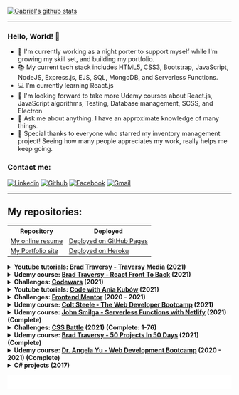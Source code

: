 [![Gabriel's github stats](https://github-readme-stats.arpadgbondor.vercel.app/api?username=ArpadGBondor&theme=radical&show_icons=true&custom_title=Gabriel%27s%20Github%20Stats)](https://github.com/anuraghazra/github-readme-stats)

---

### Hello, World! 👋

- 💂 I'm currently working as a night porter to support myself while I'm growing my skill set, and building my portfolio.
- 📚 My current tech stack includes HTML5, CSS3, Bootstrap, JavaScript, NodeJS, Express.js, EJS, SQL, MongoDB, and Serverless Functions.
- 💻 I’m currently learning React.js
- 💭 I'm looking forward to take more Udemy courses about React.js, JavaScript algorithms, Testing, Database management, SCSS, and Electron
- 💬 Ask me about anything. I have an approximate knowledge of many things.
- 💖 Special thanks to everyone who starred my inventory management project! Seeing how many people appreciates my work, really helps me keep going.

### Contact me:

[![Linkedin](https://img.shields.io/badge/LinkedIn-0077B5?style=for-the-badge&logo=linkedin&logoColor=white)](https://www.linkedin.com/in/arpad-gabor-bondor/)
[![Github](https://img.shields.io/badge/GitHub-100000?style=for-the-badge&logo=github&logoColor=white)](https://github.com/ArpadGBondor)
[![Facebook](https://img.shields.io/badge/Facebook-1877F2?style=for-the-badge&logo=facebook&logoColor=white)](https://www.facebook.com/arpad.g.bondor/)
[![Gmail](https://img.shields.io/badge/Gmail-D14836?style=for-the-badge&logo=gmail&logoColor=white)](mailto:arpad.g.bondor@gmail.com)

---

## My repositories:

<table>
  <tr>
    <th>Repository</th>
    <th>Deployed</th>
  </tr>
  <tr>
    <td><a href="https://github.com/ArpadGBondor/CV">My online resume</a></td>
    <td><a href="https://arpadgbondor.github.io/CV/" rel="nofollow">Deployed on GitHub Pages</a></td>
  </tr>
  <tr>
    <td><a href="https://github.com/ArpadGBondor/Portfolio">My Portfolio site</a></td>
    <td><a href="https://gabriel-bondor.herokuapp.com/" rel="nofollow">Deployed on Heroku</a></td>
  </tr>
</table>

<details>
  <summary><strong>Youtube tutorials: <a href="https://www.youtube.com/channel/UC29ju8bIPH5as8OGnQzwJyA">Brad Traversy - Traversy Media</a> (2021)</strong></summary>
  <br />
  <table>
    <tr>
      <th>Repository</th>
      <th>Deployed</th>
    </tr>
    <tr>
      <td><a href="https://github.com/ArpadGBondor/Brad_Traversy-Youtube_tutorials-01-jest_testing_basics">Jest Crash Course</a> (2021)</td>
      <td> - Not deployed - </td>
    </tr>
    <tr>
      <td><a href="https://github.com/ArpadGBondor/Brad_Traversy-Youtube_tutorials-02-React-js-basics">React.js Crash Course</a> (2021)</td>
      <td><a href="https://gabriels-youtube-tutorial-brad-traversy-react-crash-course.netlify.app/">Deployed on Netlify</a></td>
    </tr>
    <tr>
      <td><a href="https://github.com/ArpadGBondor/Brad_Traversy-Youtube_tutorials-03-Next-js-basics">Next.js Crash Course</a> (2021)</td>
      <td><a href="https://gabriel-tutorials-next-js-crash-course.vercel.app/">Deployed on Vercel</a></td>
    </tr>
  </table>  
</details>

<details>
  <summary><strong>Udemy course: <a href="https://www.udemy.com/course/modern-react-front-to-back/" rel="nofollow">Brad Traversy - React Front To Back</a> (2021)</strong></summary>
  <br />
  <table>
    <tr>
      <th>Repository</th>
      <th>Deployed</th>
    </tr>
    <tr>
      <td><a href="https://github.com/ArpadGBondor/Brad_Traversy-React_Front_To_Back-01-GitHub_Finder">01 - GitHub Finder</a> (2021)</td>
      <td><a href="https://gabriels-react-front-to-back-01-github-finder.netlify.app/">Deployed on Netlify</a></td>
    </tr>
  </table>  
</details>

<details>
  <summary><strong>Challenges: <a href="https://www.codewars.com/">Codewars</a> (2021)</strong></summary>
  <a href="https://www.codewars.com/users/ArpadGBondor" rel="nofollow"><img src="https://www.codewars.com/users/ArpadGBondor/badges/large"  alt="Codewars badge"/></a>
  <br />
  Repository: <a href="https://github.com/ArpadGBondor/Codewars_Solutions">Codewars Solutions</a> (2021)
</details>

<details>
  <summary><strong>Youtube tutorials: <a href="https://www.youtube.com/channel/UC5DNytAJ6_FISueUfzZCVsw">Code with Ania Kubów</a> (2021)</strong></summary>
  <br />
  <table>
    <tr>
      <th>Repository</th>
      <th>Deployed</th>
    </tr>
    <tr>
      <td><a href="https://github.com/ArpadGBondor/Code_with_Ania_Kubow-01-Tetris">Tetris</a> (2021)</td>
      <td><a href="https://arpadgbondor.github.io/Code_with_Ania_Kubow-01-Tetris/">Deployed on GitHub Pages</a></td>
    </tr>
    <tr>
      <td><a href="https://github.com/ArpadGBondor/Code_with_Ania_Kubow-02-Responsive_Portfolio">Responsive Portfolio</a> (2021)</td>
      <td><a href="https://arpadgbondor.github.io/Code_with_Ania_Kubow-02-Responsive_Portfolio/">Deployed on GitHub Pages</a></td>
    </tr>
  </table>  
</details>

<details>
  <summary><strong>Challenges: <a href="https://www.frontendmentor.io/">Frontend Mentor</a> (2020 - 2021)</strong></summary>
  <br />
  <table>
    <tr>
      <th>Repository</th>
      <th>Deployed</th>
    </tr>
    <tr>
      <td><a href="https://github.com/ArpadGBondor/Web_challenge_1-Frontend_Mentor-Social_proof_section">Social Proof Section</a> (2020)</td>
      <td><a href="https://arpadgbondor.github.io/Web_challenge_1-Frontend_Mentor-Social_proof_section/">Deployed on GitHub Pages</a></td>
    </tr>
    <tr>
      <td><a href="https://github.com/ArpadGBondor/Web_challenge_2-Frontend_Mentor-Single-price-grid-component">Single Price Grid Component</a> (2020)</td>
      <td><a href="https://arpadgbondor.github.io/Web_challenge_2-Frontend_Mentor-Single-price-grid-component/">Deployed on GitHub Pages</a></td>
    </tr>
    <tr>
      <td><a href="https://github.com/ArpadGBondor/Web_challenge_3-Frontend_Mentor-Huddle_landing_page_with_curved_sections">Huddle landing page with curved sections</a> (2020)</td>
      <td><a href="https://arpadgbondor.github.io/Web_challenge_3-Frontend_Mentor-Huddle_landing_page_with_curved_sections/">Deployed on GitHub Pages</a></td>
    </tr>
    <tr>
      <td><a href="https://github.com/ArpadGBondor/Web_challenge_4-Frontend_Mentor-Stats_preview_card_component">Stats preview card component</a> (2021)</td>
      <td><a href="https://arpadgbondor.github.io/Web_challenge_4-Frontend_Mentor-Stats_preview_card_component/">Deployed on GitHub Pages</a></td>
    </tr>
    <tr>
      <td><a href="https://github.com/ArpadGBondor/Web_challenge_5-Frontend_Mentor-3-column_preview_card_component">3-column preview card component</a> (2021)</td>
      <td><a href="https://arpadgbondor.github.io/Web_challenge_5-Frontend_Mentor-3-column_preview_card_component/">Deployed on GitHub Pages</a></td>
    </tr>
    <tr>
      <td><a href="https://github.com/ArpadGBondor/Web_challenge_6-Frontend_Mentor-Profile_card_component">Profile card component</a> (2021)</td>
      <td><a href="https://arpadgbondor.github.io/Web_challenge_6-Frontend_Mentor-Profile_card_component/">Deployed on GitHub Pages</a></td>
    </tr>
  </table>  
</details>

<details>
  <summary><strong>Udemy course: <a href="https://www.udemy.com/course/the-web-developer-bootcamp" rel="nofollow">Colt Steele - The Web Developer Bootcamp</a> (2021)</strong></summary>
  <br />
  <table>
    <tr>
      <th>Repository</th>
      <th>Deployed</th>
    </tr>
    <tr>
      <td><a href="https://github.com/ArpadGBondor/Colt_Steele_Web-Bootcamp_-_Front-end_project_01_-_Pricing_Panel">Front-end project 01 - Pricing Panel</a></td>
      <td><a href="https://arpadgbondor.github.io/Colt_Steele_Web-Bootcamp_-_Front-end_project_01_-_Pricing_Panel/" rel="nofollow">Deployed on GitHub Pages</a></td>
    </tr>
    <tr>
      <td><a href="https://github.com/ArpadGBondor/Colt_Steele_Web-Bootcamp_-_Front-end_project_02_-_Museum_of_Candy">Front-end project 02 - Museum of Candy</a></td>
      <td><a href="https://arpadgbondor.github.io/Colt_Steele_Web-Bootcamp_-_Front-end_project_02_-_Museum_of_Candy/" rel="nofollow">Deployed on GitHub Pages</a></td>
    </tr>
  </table>  
</details>

<details>
  <summary><strong>Udemy course: <a href="https://www.udemy.com/course/serverless-functions-with-netlify/" rel="nofollow">John Smilga - Serverless Functions with Netlify</a> (2021) (Complete)</strong></summary>
  <br />
  <table>
    <tr>
      <th>Repository</th>
      <th>Deployed</th>
    </tr>
    <tr>
      <td><a href="https://github.com/ArpadGBondor/John_Smilga-Serverless_Functions_with_Netlify">Serverless Functions with Netlify</a></td>
      <td><a href="https://gabriels-first-serverless-functions.netlify.app/" rel="nofollow">Deployed on Netlify</a></td>
    </tr>
    <tr>
      <td><a href="https://github.com/ArpadGBondor/John_Smilga-Serverless_Functions-React">Serverless Functions and React</a></td>
      <td><a href="https://gabriels-first-serverless-react-app.netlify.app/" rel="nofollow">Deployed on Netlify</a></td>
    </tr>
  </table>  
</details>

<details>
  <summary><strong>Challenges: <a href="https://cssbattle.dev/" rel="nofollow">CSS Battle</a> (2021) (Complete: 1-76)</strong></summary>
  <br />
  <table>
    <tr>
      <th>Repository</th>
      <th>Deployed</th>
    </tr>
    <tr>
      <td><a href="https://github.com/ArpadGBondor/CSSBattle-1">CSS Battle - #1 Simply Square</a></td>
      <td><a href="https://arpadgbondor.github.io/CSSBattle-1/" rel="nofollow">Demo</a></td>
    </tr>
    <tr>
      <td><a href="https://github.com/ArpadGBondor/CSSBattle-2">CSS Battle - #2 Carrom</a></td>
      <td><a href="https://arpadgbondor.github.io/CSSBattle-2/" rel="nofollow">Demo</a></td>
    </tr>
    <tr>
      <td><a href="https://github.com/ArpadGBondor/CSSBattle-3">CSS Battle - #3 Push Button</a></td>
      <td><a href="https://arpadgbondor.github.io/CSSBattle-3/" rel="nofollow">Demo</a></td>
    </tr>
    <tr>
      <td><a href="https://github.com/ArpadGBondor/CSSBattle-4">CSS Battle - #4 Ups n Downs</a></td>
      <td><a href="https://arpadgbondor.github.io/CSSBattle-4/" rel="nofollow">Demo</a></td>
    </tr>
    <tr>
      <td><a href="https://github.com/ArpadGBondor/CSSBattle-5">CSS Battle - #5 Acid Rain</a></td>
      <td><a href="https://arpadgbondor.github.io/CSSBattle-5/" rel="nofollow">Demo</a></td>
    </tr>
    <tr>
      <td><a href="https://github.com/ArpadGBondor/CSSBattle-6">CSS Battle - #6 Missing Slice</a></td>
      <td><a href="https://arpadgbondor.github.io/CSSBattle-6/" rel="nofollow">Demo</a></td>
    </tr>
    <tr>
      <td><a href="https://github.com/ArpadGBondor/CSSBattle-7">CSS Battle - #7 Leafy Trail</a></td>
      <td><a href="https://arpadgbondor.github.io/CSSBattle-7/" rel="nofollow">Demo</a></td>
    </tr>
    <tr>
      <td><a href="https://github.com/ArpadGBondor/CSSBattle-8">CSS Battle - #8 Forking Crazy</a></td>
      <td><a href="https://arpadgbondor.github.io/CSSBattle-8/" rel="nofollow">Demo</a></td>
    </tr>
    <tr>
      <td><a href="https://github.com/ArpadGBondor/CSSBattle-9">CSS Battle - #9 Tesseract</a></td>
      <td><a href="https://arpadgbondor.github.io/CSSBattle-9/" rel="nofollow">Demo</a></td>
    </tr>
    <tr>
      <td><a href="https://github.com/ArpadGBondor/CSSBattle-10">CSS Battle - #10 Cloaked Spirits</a></td>
      <td><a href="https://arpadgbondor.github.io/CSSBattle-10/" rel="nofollow">Demo</a></td>
    </tr>
    <tr>
      <td><a href="https://github.com/ArpadGBondor/CSSBattle-11">CSS Battle - #11 Eye of Sauron</a></td>
      <td><a href="https://arpadgbondor.github.io/CSSBattle-11/" rel="nofollow">Demo</a></td>
    </tr>
    <tr>
      <td><a href="https://github.com/ArpadGBondor/CSSBattle-12">CSS Battle - #12 Wiggly Moustache</a></td>
      <td><a href="https://arpadgbondor.github.io/CSSBattle-12/" rel="nofollow">Demo</a></td>
    </tr>
    <tr>
      <td><a href="https://github.com/ArpadGBondor/CSSBattle-13">CSS Battle - #13 Totally Triangle</a></td>
      <td><a href="https://arpadgbondor.github.io/CSSBattle-13/" rel="nofollow">Demo</a></td>
    </tr>
    <tr>
      <td><a href="https://github.com/ArpadGBondor/CSSBattle-14">CSS Battle - #14 Web Maker Logo</a></td>
      <td><a href="https://arpadgbondor.github.io/CSSBattle-14/" rel="nofollow">Demo</a></td>
    </tr>
    <tr>
      <td><a href="https://github.com/ArpadGBondor/CSSBattle-15">CSS Battle - #15 Overlap</a></td>
      <td><a href="https://arpadgbondor.github.io/CSSBattle-15/" rel="nofollow">Demo</a></td>
    </tr>
    <tr>
      <td><a href="https://github.com/ArpadGBondor/CSSBattle-16">CSS Battle - #16 Eye of the Tiger</a></td>
      <td><a href="https://arpadgbondor.github.io/CSSBattle-16/" rel="nofollow">Demo</a></td>
    </tr>
    <tr>
      <td><a href="https://github.com/ArpadGBondor/CSSBattle-17">CSS Battle - #17 Fidget Spinner</a></td>
      <td><a href="https://arpadgbondor.github.io/CSSBattle-17/" rel="nofollow">Demo</a></td>
    </tr>
    <tr>
      <td><a href="https://github.com/ArpadGBondor/CSSBattle-18">CSS Battle - #18 Matrix</a></td>
      <td><a href="https://arpadgbondor.github.io/CSSBattle-18/" rel="nofollow">Demo</a></td>
    </tr>
    <tr>
      <td><a href="https://github.com/ArpadGBondor/CSSBattle-19">CSS Battle - #19 Cube</a></td>
      <td><a href="https://arpadgbondor.github.io/CSSBattle-19/" rel="nofollow">Demo</a></td>
    </tr>
    <tr>
      <td><a href="https://github.com/ArpadGBondor/CSSBattle-20">CSS Battle - #20 Ticket</a></td>
      <td><a href="https://arpadgbondor.github.io/CSSBattle-20/" rel="nofollow">Demo</a></td>
    </tr>
    <tr>
      <td><a href="https://github.com/ArpadGBondor/CSSBattle-21">CSS Battle - #21 SitePoint Logo</a></td>
      <td><a href="https://arpadgbondor.github.io/CSSBattle-21/" rel="nofollow">Demo</a></td>
    </tr>
    <tr>
      <td><a href="https://github.com/ArpadGBondor/CSSBattle-22">CSS Battle - #22 Cloud</a></td>
      <td><a href="https://arpadgbondor.github.io/CSSBattle-22/" rel="nofollow">Demo</a></td>
    </tr>
    <tr>
      <td><a href="https://github.com/ArpadGBondor/CSSBattle-23">CSS Battle - #23 Boxception</a></td>
      <td><a href="https://arpadgbondor.github.io/CSSBattle-23/" rel="nofollow">Demo</a></td>
    </tr>
    <tr>
      <td><a href="https://github.com/ArpadGBondor/CSSBattle-24">CSS Battle - #24 Switches</a></td>
      <td><a href="https://arpadgbondor.github.io/CSSBattle-24/" rel="nofollow">Demo</a></td>
    </tr>
    <tr>
      <td><a href="https://github.com/ArpadGBondor/CSSBattle-25">CSS Battle - #25 Blossom</a></td>
      <td><a href="https://arpadgbondor.github.io/CSSBattle-25/" rel="nofollow">Demo</a></td>
    </tr>
    <tr>
      <td><a href="https://github.com/ArpadGBondor/CSSBattle-26">CSS Battle - #26 Smiley</a></td>
      <td><a href="https://arpadgbondor.github.io/CSSBattle-26/" rel="nofollow">Demo</a></td>
    </tr>
    <tr>
      <td><a href="https://github.com/ArpadGBondor/CSSBattle-27">CSS Battle - #27 Lock Up</a></td>
      <td><a href="https://arpadgbondor.github.io/CSSBattle-27/" rel="nofollow">Demo</a></td>
    </tr>
    <tr>
      <td><a href="https://github.com/ArpadGBondor/CSSBattle-28">CSS Battle - #28 Cups &amp; Balls</a></td>
      <td><a href="https://arpadgbondor.github.io/CSSBattle-28/" rel="nofollow">Demo</a></td>
    </tr>
    <tr>
      <td><a href="https://github.com/ArpadGBondor/CSSBattle-29">CSS Battle - #29 Suffocate</a></td>
      <td><a href="https://arpadgbondor.github.io/CSSBattle-29/" rel="nofollow">Demo</a></td>
    </tr>
    <tr>
      <td><a href="https://github.com/ArpadGBondor/CSSBattle-30">CSS Battle - #30 Horizon</a></td>
      <td><a href="https://arpadgbondor.github.io/CSSBattle-30/" rel="nofollow">Demo</a></td>
    </tr>
    <tr>
      <td><a href="https://github.com/ArpadGBondor/CSSBattle-31">CSS Battle - #31 Equals</a></td>
      <td><a href="https://arpadgbondor.github.io/CSSBattle-31/" rel="nofollow">Demo</a></td>
    </tr>
    <tr>
      <td><a href="https://github.com/ArpadGBondor/CSSBattle-32">CSS Battle - #32 Band-aid</a></td>
      <td><a href="https://arpadgbondor.github.io/CSSBattle-32/" rel="nofollow">Demo</a></td>
    </tr>
    <tr>
      <td><a href="https://github.com/ArpadGBondor/CSSBattle-33">CSS Battle - #33 Birdie</a></td>
      <td><a href="https://arpadgbondor.github.io/CSSBattle-33/" rel="nofollow">Demo</a></td>
    </tr>
    <tr>
      <td><a href="https://github.com/ArpadGBondor/CSSBattle-34">CSS Battle - #34 Christmas Tree</a></td>
      <td><a href="https://arpadgbondor.github.io/CSSBattle-34/" rel="nofollow">Demo</a></td>
    </tr>
    <tr>
      <td><a href="https://github.com/ArpadGBondor/CSSBattle-35">CSS Battle - #35 Ice Cream</a></td>
      <td><a href="https://arpadgbondor.github.io/CSSBattle-35/" rel="nofollow">Demo</a></td>
    </tr>
    <tr>
      <td><a href="https://github.com/ArpadGBondor/CSSBattle-36">CSS Battle - #36 Interleaved</a></td>
      <td><a href="https://arpadgbondor.github.io/CSSBattle-36/" rel="nofollow">Demo</a></td>
    </tr>
    <tr>
      <td><a href="https://github.com/ArpadGBondor/CSSBattle-37">CSS Battle - #37 Tunnel</a></td>
      <td><a href="https://arpadgbondor.github.io/CSSBattle-37/" rel="nofollow">Demo</a></td>
    </tr>
    <tr>
      <td><a href="https://github.com/ArpadGBondor/CSSBattle-38">CSS Battle - #38 Not Simply Square</a></td>
      <td><a href="https://arpadgbondor.github.io/CSSBattle-38/" rel="nofollow">Demo</a></td>
    </tr>
    <tr>
      <td><a href="https://github.com/ArpadGBondor/CSSBattle-39">CSS Battle - #39 Sunset</a></td>
      <td><a href="https://arpadgbondor.github.io/CSSBattle-39/" rel="nofollow">Demo</a></td>
    </tr>
    <tr>
      <td><a href="https://github.com/ArpadGBondor/CSSBattle-40">CSS Battle - #40 Letter B</a></td>
      <td><a href="https://arpadgbondor.github.io/CSSBattle-40/" rel="nofollow">Demo</a></td>
    </tr>
    <tr>
      <td><a href="https://github.com/ArpadGBondor/CSSBattle-41">CSS Battle - #41 Fox Head</a></td>
      <td><a href="https://arpadgbondor.github.io/CSSBattle-41/" rel="nofollow">Demo</a></td>
    </tr>
    <tr>
      <td><a href="https://github.com/ArpadGBondor/CSSBattle-42">CSS Battle - #42 Baby</a></td>
      <td><a href="https://arpadgbondor.github.io/CSSBattle-42/" rel="nofollow">Demo</a></td>
    </tr>
    <tr>
      <td><a href="https://github.com/ArpadGBondor/CSSBattle-43">CSS Battle - #43 Wrench</a></td>
      <td><a href="https://arpadgbondor.github.io/CSSBattle-43/" rel="nofollow">Demo</a></td>
    </tr>
    <tr>
      <td><a href="https://github.com/ArpadGBondor/CSSBattle-44">CSS Battle - #44 Stripes</a></td>
      <td><a href="https://arpadgbondor.github.io/CSSBattle-44/" rel="nofollow">Demo</a></td>
    </tr>
    <tr>
      <td><a href="https://github.com/ArpadGBondor/CSSBattle-45">CSS Battle - #45 Magical Tree</a></td>
      <td><a href="https://arpadgbondor.github.io/CSSBattle-45/" rel="nofollow">Demo</a></td>
    </tr>
    <tr>
      <td><a href="https://github.com/ArpadGBondor/CSSBattle-46">CSS Battle - #46 Mountains</a></td>
      <td><a href="https://arpadgbondor.github.io/CSSBattle-46/" rel="nofollow">Demo</a></td>
    </tr>
    <tr>
      <td><a href="https://github.com/ArpadGBondor/CSSBattle-47">CSS Battle - #47 Corona Virus</a></td>
      <td><a href="https://arpadgbondor.github.io/CSSBattle-47/" rel="nofollow">Demo</a></td>
    </tr>
    <tr>
      <td><a href="https://github.com/ArpadGBondor/CSSBattle-48">CSS Battle - #48 Wash Your Hands</a></td>
      <td><a href="https://arpadgbondor.github.io/CSSBattle-48/" rel="nofollow">Demo</a></td>
    </tr>
    <tr>
      <td><a href="https://github.com/ArpadGBondor/CSSBattle-49">CSS Battle - #49 Stay at Home</a></td>
      <td><a href="https://arpadgbondor.github.io/CSSBattle-49/" rel="nofollow">Demo</a></td>
    </tr>
    <tr>
      <td><a href="https://github.com/ArpadGBondor/CSSBattle-50">CSS Battle - #50 Use Hand Sanitizer</a></td>
      <td><a href="https://arpadgbondor.github.io/CSSBattle-50/" rel="nofollow">Demo</a></td>
    </tr>
    <tr>
      <td><a href="https://github.com/ArpadGBondor/CSSBattle-51">CSS Battle - #51 Wear a Mask</a></td>
      <td><a href="https://arpadgbondor.github.io/CSSBattle-51/" rel="nofollow">Demo</a></td>
    </tr>
    <tr>
      <td><a href="https://github.com/ArpadGBondor/CSSBattle-52">CSS Battle - #52 Break the Chain</a></td>
      <td><a href="https://arpadgbondor.github.io/CSSBattle-52/" rel="nofollow">Demo</a></td>
    </tr>
    <tr>
      <td><a href="https://github.com/ArpadGBondor/CSSBattle-53">CSS Battle - #53 Pastel Logo</a></td>
      <td><a href="https://arpadgbondor.github.io/CSSBattle-53/" rel="nofollow">Demo</a></td>
    </tr>
    <tr>
      <td><a href="https://github.com/ArpadGBondor/CSSBattle-54">CSS Battle - #54 Black Lives Matter</a></td>
      <td><a href="https://arpadgbondor.github.io/CSSBattle-54/" rel="nofollow">Demo</a></td>
    </tr>
    <tr>
      <td><a href="https://github.com/ArpadGBondor/CSSBattle-55">CSS Battle - #55 Windmill</a></td>
      <td><a href="https://arpadgbondor.github.io/CSSBattle-55/" rel="nofollow">Demo</a></td>
    </tr>
    <tr>
      <td><a href="https://github.com/ArpadGBondor/CSSBattle-56">CSS Battle - #56 Skull</a></td>
      <td><a href="https://arpadgbondor.github.io/CSSBattle-56/" rel="nofollow">Demo</a></td>
    </tr>
    <tr>
      <td><a href="https://github.com/ArpadGBondor/CSSBattle-57">CSS Battle - #57 Pillars</a></td>
      <td><a href="https://arpadgbondor.github.io/CSSBattle-57/" rel="nofollow">Demo</a></td>
    </tr>
    <tr>
      <td><a href="https://github.com/ArpadGBondor/CSSBattle-58">CSS Battle - #58 Rose</a></td>
      <td><a href="https://arpadgbondor.github.io/CSSBattle-58/" rel="nofollow">Demo</a></td>
    </tr>
    <tr>
      <td><a href="https://github.com/ArpadGBondor/CSSBattle-59">CSS Battle - #59 Earth</a></td>
      <td><a href="https://arpadgbondor.github.io/CSSBattle-59/" rel="nofollow">Demo</a></td>
    </tr>
    <tr>
      <td><a href="https://github.com/ArpadGBondor/CSSBattle-60">CSS Battle - #60 Evil Triangles</a></td>
      <td><a href="https://arpadgbondor.github.io/CSSBattle-60/" rel="nofollow">Demo</a></td>
    </tr>
    <tr>
      <td><a href="https://github.com/ArpadGBondor/CSSBattle-61">CSS Battle - #61 ImprovMX</a></td>
      <td><a href="https://arpadgbondor.github.io/CSSBattle-61/" rel="nofollow">Demo</a></td>
    </tr>
    <tr>
      <td><a href="https://github.com/ArpadGBondor/CSSBattle-62">CSS Battle - #62 Sunset</a></td>
      <td><a href="https://arpadgbondor.github.io/CSSBattle-62/" rel="nofollow">Demo</a></td>
    </tr>
    <tr>
      <td><a href="https://github.com/ArpadGBondor/CSSBattle-63">CSS Battle - #63 Command Key</a></td>
      <td><a href="https://arpadgbondor.github.io/CSSBattle-63/" rel="nofollow">Demo</a></td>
    </tr>
    <tr>
      <td><a href="https://github.com/ArpadGBondor/CSSBattle-64">CSS Battle - #64 Door Knob</a></td>
      <td><a href="https://arpadgbondor.github.io/CSSBattle-64/" rel="nofollow">Demo</a></td>
    </tr>
    <tr>
      <td><a href="https://github.com/ArpadGBondor/CSSBattle-65">CSS Battle - #65 Max Volume</a></td>
      <td><a href="https://arpadgbondor.github.io/CSSBattle-65/" rel="nofollow">Demo</a></td>
    </tr>
    <tr>
      <td><a href="https://github.com/ArpadGBondor/CSSBattle-66">CSS Battle - #66 Batmicky</a></td>
      <td><a href="https://arpadgbondor.github.io/CSSBattle-66/" rel="nofollow">Demo</a></td>
    </tr>
    <tr>
      <td><a href="https://github.com/ArpadGBondor/CSSBattle-67">CSS Battle - #67 Video Reel</a></td>
      <td><a href="https://arpadgbondor.github.io/CSSBattle-67/" rel="nofollow">Demo</a></td>
    </tr>
    <tr>
      <td><a href="https://github.com/ArpadGBondor/CSSBattle-68">CSS Battle - #68 Bell</a></td>
      <td><a href="https://arpadgbondor.github.io/CSSBattle-68/" rel="nofollow">Demo</a></td>
    </tr>
    <tr>
      <td><a href="https://github.com/ArpadGBondor/CSSBattle-69">CSS Battle - #69 PushOwl</a></td>
      <td><a href="https://arpadgbondor.github.io/CSSBattle-69/" rel="nofollow">Demo</a></td>
    </tr>
    <tr>
      <td><a href="https://github.com/ArpadGBondor/CSSBattle-70">CSS Battle - #70 Froggy</a></td>
      <td><a href="https://arpadgbondor.github.io/CSSBattle-70/" rel="nofollow">Demo</a></td>
    </tr>
    <tr>
      <td><a href="https://github.com/ArpadGBondor/CSSBattle-71">CSS Battle - #71 Elephant</a></td>
      <td><a href="https://arpadgbondor.github.io/CSSBattle-71/" rel="nofollow">Demo</a></td>
    </tr>
    <tr>
      <td><a href="https://github.com/ArpadGBondor/CSSBattle-72">CSS Battle - #72 Sheep</a></td>
      <td><a href="https://arpadgbondor.github.io/CSSBattle-72/" rel="nofollow">Demo</a></td>
    </tr>
    <tr>
      <td><a href="https://github.com/ArpadGBondor/CSSBattle-73">CSS Battle - #73 Happy Tiger</a></td>
      <td><a href="https://arpadgbondor.github.io/CSSBattle-73/" rel="nofollow">Demo</a></td>
    </tr>
    <tr>
      <td><a href="https://github.com/ArpadGBondor/CSSBattle-74">CSS Battle - #74 Danger Noodle</a></td>
      <td><a href="https://arpadgbondor.github.io/CSSBattle-74/" rel="nofollow">Demo</a></td>
    </tr>
    <tr>
      <td><a href="https://github.com/ArpadGBondor/CSSBattle-75">CSS Battle - #75 Hippo</a></td>
      <td><a href="https://arpadgbondor.github.io/CSSBattle-75/" rel="nofollow">Demo</a></td>
    </tr>
    <tr>
      <td><a href="https://github.com/ArpadGBondor/CSSBattle-76">CSS Battle - #76 Beeee</a></td>
      <td><a href="https://arpadgbondor.github.io/CSSBattle-76/" rel="nofollow">Demo</a></td>
    </tr>
  </table>  
</details>

<details>
  <summary><strong>Udemy course: <a href="https://www.udemy.com/course/50-projects-50-days/" rel="nofollow">Brad Traversy - 50 Projects In 50 Days</a> (2021) (Complete)</strong></summary>
  <br />
  <table>
    <tr>
      <th>Repository</th>
      <th>Deployed</th>
    </tr>
    <tr>
      <td><a href="https://github.com/ArpadGBondor/50_Projects_In_50_Days-01_Expanding_Cards">Day 1: Expanding Cards</a></td>
      <td><a href="https://arpadgbondor.github.io/50_Projects_In_50_Days-01_Expanding_Cards/" rel="nofollow">Live Demo</a></td>
    </tr>
    <tr>
      <td><a href="https://github.com/ArpadGBondor/50_Projects_In_50_Days-02_Progress_Steps">Day 2: Progress Steps</a></td>
      <td><a href="https://arpadgbondor.github.io/50_Projects_In_50_Days-02_Progress_Steps/" rel="nofollow">Live Demo</a></td>
    </tr>
    <tr>
      <td><a href="https://github.com/ArpadGBondor/50_Projects_In_50_Days-03_Rotating_Navigation">Day 3: Rotating Navigation</a></td>
      <td><a href="https://arpadgbondor.github.io/50_Projects_In_50_Days-03_Rotating_Navigation/" rel="nofollow">Live Demo</a></td>
    </tr>
    <tr>
      <td><a href="https://github.com/ArpadGBondor/50_Projects_In_50_Days-04_Hidden_Search">Day 4: Hidden Search</a></td>
      <td><a href="https://arpadgbondor.github.io/50_Projects_In_50_Days-04_Hidden_Search/" rel="nofollow">Live Demo</a></td>
    </tr>
    <tr>
      <td><a href="https://github.com/ArpadGBondor/50_Projects_In_50_Days-05_Blurry_Loading">Day 5: Blurry Loading</a></td>
      <td><a href="https://arpadgbondor.github.io/50_Projects_In_50_Days-05_Blurry_Loading/" rel="nofollow">Live Demo</a></td>
    </tr>
    <tr>
      <td><a href="https://github.com/ArpadGBondor/50_Projects_In_50_Days-06_Scroll_Animation">Day 6: Scroll Animation</a></td>
      <td><a href="https://arpadgbondor.github.io/50_Projects_In_50_Days-06_Scroll_Animation/" rel="nofollow">Live Demo</a></td>
    </tr>
    <tr>
      <td><a href="https://github.com/ArpadGBondor/50_Projects_In_50_Days-07_Split_Landing_Page">Day 7: Split Landing Page</a></td>
      <td><a href="https://arpadgbondor.github.io/50_Projects_In_50_Days-07_Split_Landing_Page/" rel="nofollow">Live Demo</a></td>
    </tr>
    <tr>
      <td><a href="https://github.com/ArpadGBondor/50_Projects_In_50_Days-08_Form_Input_Wave">Day 8: Form Input Wave</a></td>
      <td><a href="https://arpadgbondor.github.io/50_Projects_In_50_Days-08_Form_Input_Wave/" rel="nofollow">Live Demo</a></td>
    </tr>
    <tr>
      <td><a href="https://github.com/ArpadGBondor/50_Projects_In_50_Days-09_Sound_Board">Day 9: Sound Board</a></td>
      <td><a href="https://arpadgbondor.github.io/50_Projects_In_50_Days-09_Sound_Board/" rel="nofollow">Live Demo</a></td>
    </tr>
    <tr>
      <td><a href="https://github.com/ArpadGBondor/50_Projects_In_50_Days-10_Dad_Jokes">Day 10: Dad Jokes</a></td>
      <td><a href="https://arpadgbondor.github.io/50_Projects_In_50_Days-10_Dad_Jokes/" rel="nofollow">Live Demo</a></td>
    </tr>
    <tr>
      <td><a href="https://github.com/ArpadGBondor/50_Projects_In_50_Days-11_Event_keyCodes">Day 11: Event keyCodes</a></td>
      <td><a href="https://arpadgbondor.github.io/50_Projects_In_50_Days-11_Event_keyCodes/" rel="nofollow">Live Demo</a></td>
    </tr>
    <tr>
      <td><a href="https://github.com/ArpadGBondor/50_Projects_In_50_Days-12_FAQ_Collapse">Day 12: FAQ Collapse</a></td>
      <td><a href="https://arpadgbondor.github.io/50_Projects_In_50_Days-12_FAQ_Collapse/" rel="nofollow">Live Demo</a></td>
    </tr>
    <tr>
      <td><a href="https://github.com/ArpadGBondor/50_Projects_In_50_Days-13_Random_Choice_Picker">Day 13: Random Choice Picker</a></td>
      <td><a href="https://arpadgbondor.github.io/50_Projects_In_50_Days-13_Random_Choice_Picker/" rel="nofollow">Live Demo</a></td>
    </tr>
    <tr>
      <td><a href="https://github.com/ArpadGBondor/50_Projects_In_50_Days-14_Animated_Navigation">Day 14: Animated Navigation</a></td>
      <td><a href="https://arpadgbondor.github.io/50_Projects_In_50_Days-14_Animated_Navigation/" rel="nofollow">Live Demo</a></td>
    </tr>
    <tr>
      <td><a href="https://github.com/ArpadGBondor/50_Projects_In_50_Days-15_Increment_Counter">Day 15: Increment Counter</a></td>
      <td><a href="https://arpadgbondor.github.io/50_Projects_In_50_Days-15_Increment_Counter/" rel="nofollow">Live Demo</a></td>
    </tr>
    <tr>
      <td><a href="https://github.com/ArpadGBondor/50_Projects_In_50_Days-16_Drink_Water">Day 16: Drink Water</a></td>
      <td><a href="https://arpadgbondor.github.io/50_Projects_In_50_Days-16_Drink_Water/" rel="nofollow">Live Demo</a></td>
    </tr>
    <tr>
      <td><a href="https://github.com/ArpadGBondor/50_Projects_In_50_Days-17_Movie_App">Day 17: Movie App</a></td>
      <td><a href="https://arpadgbondor.github.io/50_Projects_In_50_Days-17_Movie_App/" rel="nofollow">Live Demo</a></td>
    </tr>
    <tr>
      <td><a href="https://github.com/ArpadGBondor/50_Projects_In_50_Days-18_Background_Slider">Day 18: Background Slider</a></td>
      <td><a href="https://arpadgbondor.github.io/50_Projects_In_50_Days-18_Background_Slider/" rel="nofollow">Live Demo</a></td>
    </tr>
    <tr>
      <td><a href="https://github.com/ArpadGBondor/50_Projects_In_50_Days-19_Theme_Clock">Day 19: Theme Clock</a></td>
      <td><a href="https://arpadgbondor.github.io/50_Projects_In_50_Days-19_Theme_Clock/" rel="nofollow">Live Demo</a></td>
    </tr>
    <tr>
      <td><a href="https://github.com/ArpadGBondor/50_Projects_In_50_Days-20_Button_Ripple_Effect">Day 20: Button Ripple Effect</a></td>
      <td><a href="https://arpadgbondor.github.io/50_Projects_In_50_Days-20_Button_Ripple_Effect/" rel="nofollow">Live Demo</a></td>
    </tr>
    <tr>
      <td><a href="https://github.com/ArpadGBondor/50_Projects_In_50_Days-21_Drag_N_Drop">Day 21: Drag N Drop</a></td>
      <td><a href="https://arpadgbondor.github.io/50_Projects_In_50_Days-21_Drag_N_Drop/" rel="nofollow">Live Demo</a></td>
    </tr>
    <tr>
      <td><a href="https://github.com/ArpadGBondor/50_Projects_In_50_Days-22_Drawing_App">Day 22: Drawing App</a></td>
      <td><a href="https://arpadgbondor.github.io/50_Projects_In_50_Days-22_Drawing_App/" rel="nofollow">Live Demo</a></td>
    </tr>
    <tr>
      <td><a href="https://github.com/ArpadGBondor/50_Projects_In_50_Days-23_Kinetic_Loader">Day 23: Kinetic Loader</a></td>
      <td><a href="https://arpadgbondor.github.io/50_Projects_In_50_Days-23_Kinetic_Loader/" rel="nofollow">Live Demo</a></td>
    </tr>
    <tr>
      <td><a href="https://github.com/ArpadGBondor/50_Projects_In_50_Days-24_Content_Placeholder">Day 24: Content Placeholder</a></td>
      <td><a href="https://arpadgbondor.github.io/50_Projects_In_50_Days-24_Content_Placeholder/" rel="nofollow">Live Demo</a></td>
    </tr>
    <tr>
      <td><a href="https://github.com/ArpadGBondor/50_Projects_In_50_Days-25_Sticky_Navbar">Day 25: Sticky Navbar</a></td>
      <td><a href="https://arpadgbondor.github.io/50_Projects_In_50_Days-25_Sticky_Navbar/" rel="nofollow">Live Demo</a></td>
    </tr>
    <tr>
      <td><a href="https://github.com/ArpadGBondor/50_Projects_In_50_Days-26_Vertical_Slider">Day 26: Vertical Slider</a></td>
      <td><a href="https://arpadgbondor.github.io/50_Projects_In_50_Days-26_Vertical_Slider/" rel="nofollow">Live Demo</a></td>
    </tr>
    <tr>
      <td><a href="https://github.com/ArpadGBondor/50_Projects_In_50_Days-27_Toast_Notification">Day 27: Toast Notification</a></td>
      <td><a href="https://arpadgbondor.github.io/50_Projects_In_50_Days-27_Toast_Notification/" rel="nofollow">Live Demo</a></td>
    </tr>
    <tr>
      <td><a href="https://github.com/ArpadGBondor/50_Projects_In_50_Days-28_GitHub_Profiles">Day 28: GitHub Profiles</a></td>
      <td><a href="https://arpadgbondor.github.io/50_Projects_In_50_Days-28_GitHub_Profiles/" rel="nofollow">Live Demo</a></td>
    </tr>
    <tr>
      <td><a href="https://github.com/ArpadGBondor/50_Projects_In_50_Days-29_Double_Click_Heart">Day 29: Double Click Heart</a></td>
      <td><a href="https://arpadgbondor.github.io/50_Projects_In_50_Days-29_Double_Click_Heart/" rel="nofollow">Live Demo</a></td>
    </tr>
    <tr>
      <td><a href="https://github.com/ArpadGBondor/50_Projects_In_50_Days-30_Auto_Text_Effect">Day 30: Auto Text Effect</a></td>
      <td><a href="https://arpadgbondor.github.io/50_Projects_In_50_Days-30_Auto_Text_Effect/" rel="nofollow">Live Demo</a></td>
    </tr>
    <tr>
      <td><a href="https://github.com/ArpadGBondor/50_Projects_In_50_Days-31_Password_Generator">Day 31: Password Generator</a></td>
      <td><a href="https://arpadgbondor.github.io/50_Projects_In_50_Days-31_Password_Generator/" rel="nofollow">Live Demo</a></td>
    </tr>
    <tr>
      <td><a href="https://github.com/ArpadGBondor/50_Projects_In_50_Days-32_Good_Cheap_Fast">Day 32: Good, Cheap, Fast</a></td>
      <td><a href="https://arpadgbondor.github.io/50_Projects_In_50_Days-32_Good_Cheap_Fast/" rel="nofollow">Live Demo</a></td>
    </tr>
    <tr>
      <td><a href="https://github.com/ArpadGBondor/50_Projects_In_50_Days-33_Notes_App">Day 33: Notes App</a></td>
      <td><a href="https://arpadgbondor.github.io/50_Projects_In_50_Days-33_Notes_App/" rel="nofollow">Live Demo</a></td>
    </tr>
    <tr>
      <td><a href="https://github.com/ArpadGBondor/50_Projects_In_50_Days-34_Animated_Countdown">Day 34: Animated Countdown</a></td>
      <td><a href="https://arpadgbondor.github.io/50_Projects_In_50_Days-34_Animated_Countdown/" rel="nofollow">Live Demo</a></td>
    </tr>
    <tr>
      <td><a href="https://github.com/ArpadGBondor/50_Projects_In_50_Days-35_Image_Carousel">Day 35: Image Carousel</a></td>
      <td><a href="https://arpadgbondor.github.io/50_Projects_In_50_Days-35_Image_Carousel/" rel="nofollow">Live Demo</a></td>
    </tr>
    <tr>
      <td><a href="https://github.com/ArpadGBondor/50_Projects_In_50_Days-36_Hoverboard">Day 36: Hoverboard</a></td>
      <td><a href="https://arpadgbondor.github.io/50_Projects_In_50_Days-36_Hoverboard/" rel="nofollow">Live Demo</a></td>
    </tr>
    <tr>
      <td><a href="https://github.com/ArpadGBondor/50_Projects_In_50_Days-37_Pokedex">Day 37: Pokedex</a></td>
      <td><a href="https://arpadgbondor.github.io/50_Projects_In_50_Days-37_Pokedex/" rel="nofollow">Live Demo</a></td>
    </tr>
    <tr>
      <td><a href="https://github.com/ArpadGBondor/50_Projects_In_50_Days-38_Mobile_Tab_Navigation">Day 38: Mobile Tab Navigation</a></td>
      <td><a href="https://arpadgbondor.github.io/50_Projects_In_50_Days-38_Mobile_Tab_Navigation/" rel="nofollow">Live Demo</a></td>
    </tr>
    <tr>
      <td><a href="https://github.com/ArpadGBondor/50_Projects_In_50_Days-39_Password_Strength_Background">Day 39: Password Strength Background</a></td>
      <td><a href="https://arpadgbondor.github.io/50_Projects_In_50_Days-39_Password_Strength_Background/" rel="nofollow">Live Demo</a></td>
    </tr>
    <tr>
      <td><a href="https://github.com/ArpadGBondor/50_Projects_In_50_Days-40_3D_Boxes_Background">Day 40: 3D Boxes Background</a></td>
      <td><a href="https://arpadgbondor.github.io/50_Projects_In_50_Days-40_3D_Boxes_Background/" rel="nofollow">Live Demo</a></td>
    </tr>
    <tr>
      <td><a href="https://github.com/ArpadGBondor/50_Projects_In_50_Days-41_Verify_Account">Day 41: Verify Account</a></td>
      <td><a href="https://arpadgbondor.github.io/50_Projects_In_50_Days-41_Verify_Account/" rel="nofollow">Live Demo</a></td>
    </tr>
    <tr>
      <td><a href="https://github.com/ArpadGBondor/50_Projects_In_50_Days-42_Live_User_Filter">Day 42: Live User Filter</a></td>
      <td><a href="https://arpadgbondor.github.io/50_Projects_In_50_Days-42_Live_User_Filter/" rel="nofollow">Live Demo</a></td>
    </tr>
    <tr>
      <td><a href="https://github.com/ArpadGBondor/50_Projects_In_50_Days-43_Feedback_UI_Design">Day 43: Feedback UI Design</a></td>
      <td><a href="https://arpadgbondor.github.io/50_Projects_In_50_Days-43_Feedback_UI_Design/" rel="nofollow">Live Demo</a></td>
    </tr>
    <tr>
      <td><a href="https://github.com/ArpadGBondor/50_Projects_In_50_Days-44_Custom_Range_Slider">Day 44: Custom Range Slider</a></td>
      <td><a href="https://arpadgbondor.github.io/50_Projects_In_50_Days-44_Custom_Range_Slider/" rel="nofollow">Live Demo</a></td>
    </tr>
    <tr>
      <td><a href="https://github.com/ArpadGBondor/50_Projects_In_50_Days-45_Netflix_Navigation">Day 45: Netflix Navigation</a></td>
      <td><a href="https://arpadgbondor.github.io/50_Projects_In_50_Days-45_Netflix_Navigation/" rel="nofollow">Live Demo</a></td>
    </tr>
    <tr>
      <td><a href="https://github.com/ArpadGBondor/50_Projects_In_50_Days-46_Quiz_App">Day 46: Quiz App</a></td>
      <td><a href="https://arpadgbondor.github.io/50_Projects_In_50_Days-46_Quiz_App/" rel="nofollow">Live Demo</a></td>
    </tr>
    <tr>
      <td><a href="https://github.com/ArpadGBondor/50_Projects_In_50_Days-47_Testimonial_Box">Day 47: Testimonial Box</a></td>
      <td><a href="https://arpadgbondor.github.io/50_Projects_In_50_Days-47_Testimonial_Box/" rel="nofollow">Live Demo</a></td>
    </tr>
    <tr>
      <td><a href="https://github.com/ArpadGBondor/50_Projects_In_50_Days-48_Random_Image_Feed">Day 48: Random Image Feed</a></td>
      <td><a href="https://arpadgbondor.github.io/50_Projects_In_50_Days-48_Random_Image_Feed/" rel="nofollow">Live Demo</a></td>
    </tr>
    <tr>
      <td><a href="https://github.com/ArpadGBondor/50_Projects_In_50_Days-49_Todo_List">Day 49: Todo List</a></td>
      <td><a href="https://arpadgbondor.github.io/50_Projects_In_50_Days-49_Todo_List/" rel="nofollow">Live Demo</a></td>
    </tr>
    <tr>
      <td><a href="https://github.com/ArpadGBondor/50_Projects_In_50_Days-50_Catch_The_Insect_Game">Day 50: Catch The Insect Game</a></td>
      <td><a href="https://arpadgbondor.github.io/50_Projects_In_50_Days-50_Catch_The_Insect_Game/" rel="nofollow">Live Demo</a></td>
    </tr>
  </table>  
</details>

<details>
  <summary><strong>Udemy course: <a href="https://www.udemy.com/course/the-complete-web-development-bootcamp/">Dr. Angela Yu - Web Development Bootcamp</a> (2020 - 2021) (Complete)</strong></summary>
  <br />
  <table>
    <tr>
      <th>Repository</th>
      <th>Deployed</th>
    </tr>
    <tr>
      <td><a href="https://github.com/ArpadGBondor/The_App_Brewery-Front-end_project_01-Tindog">Front-end 01: Tindog</a> (2020)</td>
      <td><a href="https://arpadgbondor.github.io/The_App_Brewery-Front-end_project_01-Tindog/">Deployed on GitHub Pages</a></td>
    </tr>
    <tr>
      <td><a href="https://github.com/ArpadGBondor/The_App_Brewery-Front-end_project_02-Dice_Game">Front-end 02: Dice Game</a> (2020)</td>
      <td><a href="https://arpadgbondor.github.io/The_App_Brewery-Front-end_project_02-Dice_Game/">Deployed on GitHub Pages</a></td>
    </tr>
    <tr>
      <td><a href="https://github.com/ArpadGBondor/The_App_Brewery-Front-end_project_03-Drum_kit">Front-end 03: Drum kit</a> (2020)</td>
      <td><a href="https://arpadgbondor.github.io/The_App_Brewery-Front-end_project_03-Drum_kit/">Deployed on GitHub Pages</a></td>
    </tr>
    <tr>
      <td><a href="https://github.com/ArpadGBondor/The_App_Brewery-Front-end_project_04-The_Simon_Game">Front-end 04: The Simon Game</a> (2020)</td>
      <td><a href="https://arpadgbondor.github.io/The_App_Brewery-Front-end_project_04-The_Simon_Game/">Deployed on GitHub Pages</a></td>
    </tr>
    <tr>
      <td><a href="https://github.com/ArpadGBondor/The_App_Brewery-Front-end_project_05-REACT-Keeper">Front-end 05: React.js - Keeper App</a> (2021)</td>
      <td><a href="https://arpadgbondor.github.io/The_App_Brewery-Front-end_project_05-REACT-Keeper/">Deployed on GitHub Pages</a></td>
    </tr>
    <tr>
      <td><a href="https://github.com/ArpadGBondor/The_App_Brewery-Back-end_project_01-BMI_calculator">Back-end 01: BMI calculator</a> (2020)</td>
      <td> - Not deployed - </td>
    </tr>
    <tr>
      <td><a href="https://github.com/ArpadGBondor/The_App_Brewery-Back-end_project_02-Weather_API">Back-end 02: Weather API</a> (2020)</td>
      <td> - Not deployed - </td>
    </tr>
    <tr>
      <td><a href="https://github.com/ArpadGBondor/The_App_Brewery-Back-end_project_03-Newsletter_Signup">Back-end 03: Newsletter Signup</a> (2020)</td>
      <td><a href="https://gabriel-newsletter-signup.herokuapp.com/">Deployed on Heroku</a></td>
    </tr>
    <tr>
      <td><a href="https://github.com/ArpadGBondor/The_App_Brewery-Back-end_project_04-To_Do_List">Back-end 04: To Do List</a> (2020)</td>
      <td><a href="https://gabriel-to-do-list.herokuapp.com/">Deployed on Heroku</a></td>
    </tr>
    <tr>
      <td><a href="https://github.com/ArpadGBondor/The_App_Brewery-Back-end_project_05-Blog_website">Back-end 05: Blog website</a> (2020)</td>
      <td><a href="https://gabriel-blog-website.herokuapp.com/">Blog</a> / <a href="https://gabriel-blog-website.herokuapp.com/maintenance">Maintenance</a></td>
    </tr>
    <tr>
      <td><a href="https://github.com/ArpadGBondor/The_App_Brewery-Back-end_project_06-Secrets">Back-end 06: Secrets</a> (2020)</td>
      <td><a href="https://gabriel-secrets.herokuapp.com/">Deployed on Heroku</a></td>
    </tr>
  </table>  
</details>

<details>
  <summary><strong>C# projects (2017)</strong></summary>
  <br />
  <table>
    <tr>
      <th>Repository</th>
    </tr>
    <tr>
      <td><a href="https://github.com/ArpadGBondor/Red-Inventory-Management">Red's Inventory Management</a> (2017)</td>
    </tr>
    <tr>
      <td><a href="https://github.com/ArpadGBondor/Design-pattern-tutorial-projects">Design patterns</a> (2017)</td>
    </tr>
    <tr>
      <td><a href="https://github.com/ArpadGBondor/WPF-Simple-RPG-tutorial-project">WPF - Simple RPG</a> (2017)</td>
    </tr>
    <tr>
      <td><a href="https://github.com/ArpadGBondor/WCF-tutorial-projects">WCF - tutorial</a> (2017)</td>
    </tr>
  </table>  
</details>

![Thank you](./marquee.svg)
